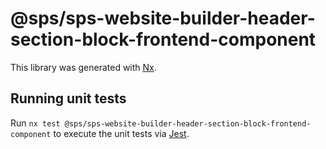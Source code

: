 # @sps/sps-website-builder-header-section-block-frontend-component

This library was generated with [Nx](https://nx.dev).

## Running unit tests

Run `nx test @sps/sps-website-builder-header-section-block-frontend-component` to execute the unit tests via [Jest](https://jestjs.io).
